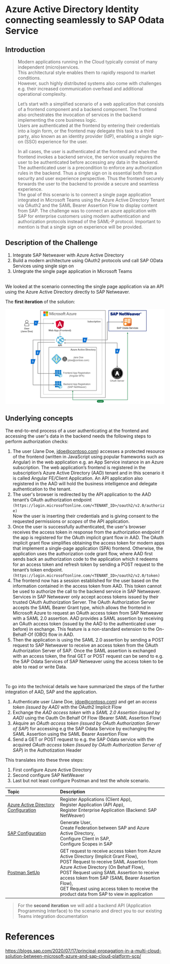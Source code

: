 # Azure Active Directory Identity connecting seamlessly to SAP Odata Service

  ## Introduction
  > Modern applications running in the Cloud typically consist of many independent (micro)services. <br>
  > This architectural style enables them to rapidly respond to market conditions. <br>
  > However, such highly distributed systems also come with challenges e.g. their increased communication overhead and additional operational complexity.
>
  > Let’s start with a simplified scenario of a web application that consists of a frontend component and a backend component. The frontend also orchestrates the invocation of services in the backend implementing the core business logic. <br>
  > Users are authenticated at the frontend by entering their credentials into a login form, or the frontend may delegate this task to a third party, also known as an identity provider (IdP), enabling a single sign-on (SSO) experience for the user. <br>
>
  > In all cases, the user is authenticated at the frontend and when the frontend invokes a backend service, the service usually requires the user to be authenticated before accessing any data in the backend. The authenticated user is a precondition to enforce any authorization rules in the backend. Thus a single sign on is essential both from a security and user experience perspective. Thus the frontend securely forwards the user to the backend to provide a secure and seamless experience.  <br>
  > The goal of this scenario is to connect a single page application integrated in Microsoft Teams using the Azure Active Directory Tenant via OAuth2 and the SAML Bearer Assertion Flow to display content from SAP. The challenge was to connect an azure application with SAP for enterprise customers using modern authentication and authorization protocols instead of the SAML-P protocol. Important to mention is that a single sign on experience will be provided. 

## Description of the Challenge

1. Integrate SAP Netweaver with Azure Active Directory
2. Build a modern architecture using OAuth2 protocols und call SAP OData Services using single sign on
3. Untegrate the single page application in Microsoft Teams 
<br>
We looked at the scenario connecting the single page application via an API using the Azure Active Directory directly to SAP Netweaver.

The **first iteration** of the solution:

![SAP OAuth SAML Flow](./img/Architecture.png)

 ## Underlying concepts
 The end-to-end process of a user authenticating at the frontend and accessing the user's data in the backend needs the following steps to perform authorization checks: <br>
 1. The user (Jane Doe, jdoe@contoso.com) accesses a protected resource of the frontend (written in JavaScript using popular frameworks such as Angular) in the web application e.g. an App Service instance in an Azure subscription. The web application’s frontend is registered in the subscription’s Azure Active Directory (AAD) tenant and in this scenario it is called Angular FE/Client Application. An API application also registered in the AAD will hold the business intelligence and delegate authentication to the tenant.
 2. The user's browser is redirected by the API application to the AAD tenant’s OAuth authorization endpoint <br> ```(https://login.microsoftonline.com/<TENANT_ID>/oauth2/v2.0/authorize)``` <br> Now the user is inserting their credentials and is giving consent to the requested permissions or *scopes* of the API application. 
 3. Once the user is successfully authenticated, the user's browser receives the access token in response from the authorization endpoint if the app is registered for the OAuth implicit grant flow in AAD. The OAuth implicit grant flow simplifies obtaining the access token for modern apps that implement a single-page application (SPA) frontend. Otherwise, the application uses the authorization code grant flow, where AAD first sends back an authorization code to the application which it redeems for an access token and refresh token by sending a POST request to the tenant’s token endpoint. <br> ```(https://login.microsoftonline.com/<TENANT_ID>/oauth2/v2.0/token)```
 4. The frontend now has a session established for the user based on the information contained in the access token from AAD. This token cannot be used to authorize the call to the backend service in SAP Netweaver. Services in SAP Netweaver only accept access tokens issued by their trusted OAuth Authorization Server. The OAuth Authorization Server accepts the SAML Bearer Grant type, which allows the frontend in Microsoft Azure to request an OAuth access token from SAP Netweaver with a SAML 2.0 assertion. AAD provides a SAML assertion by receiving an OAuth access token (issued by the AAD to the authenticated user before) in exchange. This feature is a non-standard extension to the On-Behalf-Of (OBO) flow in AAD. 
 5. Then the application is using the SAML 2.0 assertion by sending a POST request to SAP Netweaver to receive an access token from the OAuth Authorization Server of SAP. Once the SAML assertion is exchanged with an access token, the final GET or POST request can be send to e.g. the SAP Odata Services of SAP Netweaver using the access token to be able to read or write Data. 
<br>

To go into the technical details we have summarized the steps of the further integration of AAD, SAP and the application. 

1. Authenticate user (Jane Doe, jdoe@contoso.com) and get an *access token (issued by AAD)* with the OAuth2 Implicit Flow​
2. Exchange the *AAD access token* with a *SAML 2.0 Assertion (issued by AAD)* using the Oauth On Behalf Of Flow (Bearer SAML Assertion Flow)​
3. Akquire an *OAuth access token (issued by  OAuth Authorization Server of SAP*) for accessing e.g the SAP Odata Service by exchanging the SAML Assertion using the SAML Bearer Assertion Flow​
4. Send a GET or POST request to e.g. the SAP Odata service with the acquired *OAuth access token (issued by OAuth Authorization Server of SAP*) in the Authotization Header​

This translates into these three steps:

1. First configure Azure Active Directory
2. Second configure SAP NetWeaver
3. Last but not least configure Postman and test the whole scenario.

|Topic|Description|
|:-----------|:------------------|
|[Azure Active Directory Configuration](././AzureActiveDirectoryConfiguration/README.md)|Register Applications (Client App), <br> Register Application (API App), <br>Register Enterprise Application (Backend: SAP NetWeaver)|
|[SAP Configuration](././SAPConfiguration/README.md)|Generate User, <br>Create Federation between SAP and Azure Active Directory, <br>Configure Client in SAP, <br>Configure Scopes in SAP|
|[Postman SetUp](././PostmanSetup/README.md)|GET request to receive access token from Azure Active Directory (Implicit Grant Flow), <br>POST Request to receive SAML Assertion from Azure Active Directory (On Behalf Flow), <br>POST Request using SAML Assertion to receive access token from SAP (SAML Bearer Assertion Flow), <br>GET Request using access token to receive the product data from SAP to view in application|

> For the **second iteration** we will add a backend API (Application Programming Interface) to the scenario and direct you to our existing Teams integration documentation

# References
https://blogs.sap.com/2020/07/17/principal-propagation-in-a-multi-cloud-solution-between-microsoft-azure-and-sap-cloud-platform-scp/